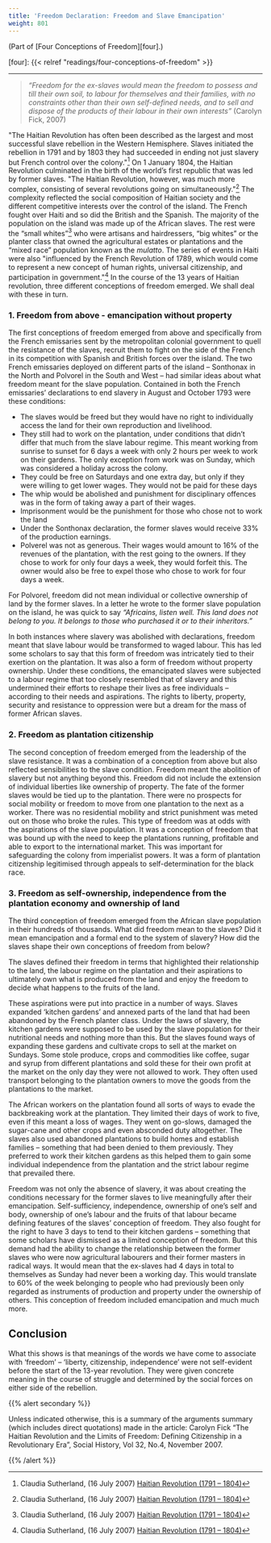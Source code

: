 ```yaml
---
title: 'Freedom Declaration: Freedom and Slave Emancipation'
weight: 801
---
```


(Part of [Four Conceptions of Freedom][four].)

[four]: {{< relref "readings/four-conceptions-of-freedom" >}}

----

> *“Freedom for the ex-slaves would mean the freedom to possess and till their
> own soil, to labour for themselves and their families, with no constraints
> other than their own self-defined needs, and to sell and dispose of the
> products of their labour in their own interests”* (Carolyn Fick, 2007)

"The Haitian Revolution has often been described as the largest and most
successful slave rebellion in the Western Hemisphere. Slaves initiated the
rebellion in 1791 and by 1803 they had succeeded in ending not just slavery but
French control over the colony."[^1] On 1 January 1804, the Haitian Revolution
culminated in the birth of the world’s first republic that was led by former
slaves. "The Haitian Revolution, however, was much more complex, consisting of
several revolutions going on simultaneously."[^1] The complexity reflected the
social composition of Haitian society and the different competitive interests
over the control of the island. The French fought over Haiti and so did the
British and the Spanish. The majority of the population on the island was made
up of the African slaves. The rest were the “small whites”[^1] who were artisans
and hairdressers, “big whites” or the planter class that owned the agricultural
estates or plantations and the “mixed race” population known as the *mulatto*.
The series of events in Haiti were also "influenced by the French Revolution
of 1789, which would come to represent a new concept of human rights, universal
citizenship, and participation in government."[^1] In the course of the 13 years of
Haitian revolution, three different conceptions of freedom emerged. We shall
deal with these in turn.

[^1]: Claudia Sutherland, (16 July 2007) [Haitian Revolution (1791 – 1804)](https://www.blackpast.org/global-african-history/haitian-revolution-1791-1804/)

<!-- Paragraph source: https://www.blackpast.org/global-african-history/haitian-revolution-1791-1804/ -->

### 1. Freedom from above - emancipation without property

The first conceptions of freedom emerged from above and specifically from the
French emissaries sent by the metropolitan colonial government to quell the
resistance of the slaves, recruit them to fight on the side of the French in
its competition with Spanish and British forces over the island. The two French
emissaries deployed on different parts of the island – Sonthonax in the North
and Polvorel in the South and West – had similar ideas about what freedom meant
for the slave population. Contained in both the French emissaries’ declarations
to end slavery in August and October 1793 were these conditions:

* The slaves would be freed but they would have no right to individually access
  the land for their own reproduction and livelihood.
* They still had to work on the plantation, under conditions that didn’t differ
  that much from the slave labour regime. This meant working from sunrise to
  sunset for 6 days a week with only 2 hours per week to work on their gardens.
  The only exception from work was on Sunday, which was considered a holiday
  across the colony.
* They could be free on Saturdays and one extra day, but only if they were
  willing to get lower wages. They would not be paid for these days
* The whip would be abolished and punishment for disciplinary offences was in
  the form of taking away a part of their wages.
* Imprisonment would be the punishment for those who chose not to work the land
* Under the Sonthonax declaration, the former slaves would receive 33% of the
  production earnings.
* Polverel was not as generous. Their wages would amount to 16% of the revenues
  of the plantation, with the rest going to the owners. If they chose to work
  for only four days a week, they would forfeit this. The owner would also be
  free to expel those who chose to work for four days a week.

For Polvorel, freedom did not mean individual or collective ownership of land
by the former slaves. In a letter he wrote to the former slave population on
the island, he was quick to say *“Africains, listen well. This land does not
belong to you. It belongs to those who purchased it or to their inheritors.”*

In both instances where slavery was abolished with declarations, freedom meant
that slave labour would be transformed to waged labour. This has led some
scholars to say that this form of freedom was intricately tied to their
exertion on the plantation. It was also a form of freedom without property
ownership. Under these conditions, the emancipated slaves were subjected to a
labour regime that too closely resembled that of slavery and this undermined
their efforts to reshape their lives as free individuals – according to their
needs and aspirations. The rights to liberty, property, security and resistance
to oppression were but a dream for the mass of former African slaves.

### 2. Freedom as plantation citizenship

The second conception of freedom emerged from the leadership of the slave
resistance. It was a combination of a conception from above but also reflected
sensibilities to the slave condition. Freedom meant the abolition of slavery
but not anything beyond this. Freedom did not include the extension of
individual liberties like ownership of property. The fate of the former slaves
would be tied up to the plantation. There were no prospects for social mobility
or freedom to move from one plantation to the next as a worker. There was no
residential mobility and strict punishment was meted out on those who broke the
rules. This type of freedom was at odds with the aspirations of the slave
population. It was a conception of freedom that was bound up with the need to
keep the plantations running, profitable and able to export to the
international market. This was important for safeguarding the colony from
imperialist powers. It was a form of plantation citizenship legitimised through
appeals to self-determination for the black race.

### 3. Freedom as self-ownership, independence from the plantation economy and ownership of land

The third conception of freedom emerged from the African slave population in
their hundreds of thousands. What did freedom mean to the slaves? Did it mean
emancipation and a formal end to the system of slavery? How did the slaves
shape their own conceptions of freedom from below?

The slaves defined their freedom in terms that highlighted their relationship
to the land, the labour regime on the plantation and their aspirations to
ultimately own what is produced from the land and enjoy the freedom to decide
what happens to the fruits of the land.

These aspirations were put into practice in a number of ways. Slaves expanded
‘kitchen gardens’ and annexed parts of the land that had been abandoned by the
French planter class. Under the laws of slavery, the kitchen gardens were
supposed to be used by the slave population for their nutritional needs and
nothing more than this. But the slaves found ways of expanding these gardens
and cultivate crops to sell at the market on Sundays. Some stole produce, crops
and commodities like coffee, sugar and syrup from different plantations and
sold these for their own profit at the market on the only day they were not
allowed to work. They often used transport belonging to the plantation owners
to move the goods from the plantations to the market.

The African workers on the plantation found all sorts of ways to evade the
backbreaking work at the plantation. They limited their days of work to five,
even if this meant a loss of wages. They went on go-slows, damaged the
sugar-cane and other crops and even absconded duty altogether. The slaves also
used abandoned plantations to build homes and establish families – something
that had been denied to them previously. They preferred to work their kitchen
gardens as this helped them to gain some individual independence from the
plantation and the strict labour regime that prevailed there.

Freedom was not only the absence of slavery, it was about creating the
conditions necessary for the former slaves to live meaningfully after their
emancipation. Self-sufficiency, independence, ownership of one’s self and body,
ownership of one’s labour and the fruits of that labour became defining
features of the slaves’ conception of freedom. They also fought for the right
to have 3 days to tend to their kitchen gardens – something that some scholars
have dismissed as a limited conception of freedom. But this demand had the
ability to change the relationship between the former slaves who were now
agricultural labourers and their former masters in radical ways. It would mean
that the ex-slaves had 4 days in total to themselves as Sunday had never been a
working day. This would translate to 60% of the week belonging to people who
had previously been only regarded as instruments of production and property
under the ownership of others. This conception of freedom included emancipation
and much much more.

## Conclusion

What this shows is that meanings of the words we have come to associate with
‘freedom’ – ‘liberty, citizenship, independence’ were not self-evident before
the start of the 13-year revolution. They were given concrete meaning in the
course of struggle and determined by the social forces on either side of the
rebellion.

{{% alert secondary %}}

Unless indicated otherwise, this is a summary of the arguments summary
(which includes direct quotations) made in the article:
Carolyn Fick “The Haitian Revolution and the Limits of Freedom: Defining
Citizenship in a Revolutionary Era”, Social History, Vol 32, No.4, November 2007.

{{% /alert %}}
